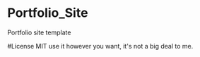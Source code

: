# Portfolio_Site
Portfolio site template

#License
MIT use it however you want, it's not a big deal to me.
